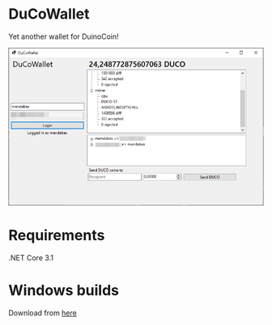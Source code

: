 # DuCoWallet
Yet another wallet for DuinoCoin!

![main window](img/main.png)

# Requirements
.NET Core 3.1

# Windows builds
Download from [here](https://github.com/viktor02/DuCoWallet/releases/)